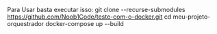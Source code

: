 Para Usar basta executar isso:
git clone --recurse-submodules https://github.com/Noob1Code/teste-com-o-docker.git
cd meu-projeto-orquestrador
docker-compose up --build
